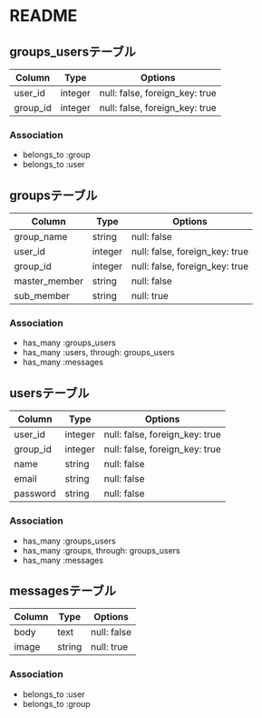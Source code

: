 # README

## groups_usersテーブル

|Column|Type|Options|
|------|----|-------|
|user_id|integer|null: false, foreign_key: true|
|group_id|integer|null: false, foreign_key: true|

### Association
- belongs_to :group
- belongs_to :user


## groupsテーブル

|Column|Type|Options|
|------|----|-------|
|group_name|string|null: false|
|user_id|integer|null: false, foreign_key: true|
|group_id|integer|null: false, foreign_key: true|
|master_member|string|null: false|
|sub_member|string|null: true|

### Association
- has_many :groups_users
- has_many :users, through: groups_users
- has_many :messages


## usersテーブル

|Column|Type|Options|
|------|----|-------|
|user_id|integer|null: false, foreign_key: true|
|group_id|integer|null: false, foreign_key: true|
|name|string|null: false|
|email|string|null: false|
|password|string|null: false|

### Association
- has_many :groups_users
- has_many :groups, through: groups_users
- has_many :messages



## messagesテーブル

|Column|Type|Options|
|------|----|-------|
|body|text|null: false|
|image|string|null: true|

### Association
- belongs_to :user
- belongs_to :group
